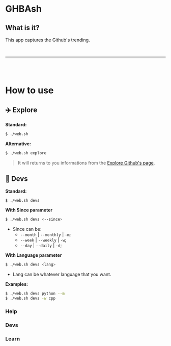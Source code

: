 # GHBAsh

## What is it?

This app captures the Github's trending. 

<br>

---

<br>
<br>

# How to use

## ✈️ Explore
**Standard:**
```bash
$ ./web.sh
```
**Alternative:**
```bash
$ ./web.sh explore
```
> It will returns to you informations from the [Explore Github's page](https://github.com/explore).

## 👋 Devs
**Standard:**
```bash
$ ./web.sh devs
```
**With Since parameter**
```bash
$ ./web.sh devs <--since>
```
+ Since can be:
    + `--month` | `--monthly` | `-m`;
    + `--week` | `--weekly` | `-w`;
    + `--day` | `--daily` | `-d`;

**With Language parameter**
```bash
$ ./web.sh devs <lang>
```
+ Lang can be whatever language that you want.

**Examples:**
```bash
$ ./web.sh devs python --m
$ ./web.sh devs -w cpp
```

### Help
### Devs
### Learn